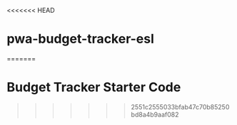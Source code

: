 <<<<<<< HEAD
# pwa-budget-tracker-esl
=======
# Budget Tracker Starter Code
>>>>>>> 2551c2555033bfab47c70b85250bd8a4b9aaf082
